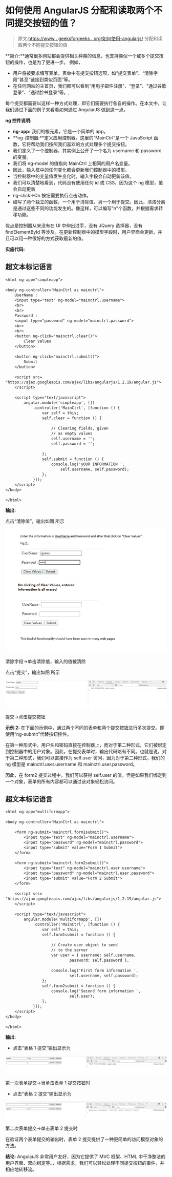 # 如何使用 AngularJS 分配和读取两个不同提交按钮的值？

> 原文:[https://www . geeksforgeeks . org/如何使用-angularjs/](https://www.geeksforgeeks.org/how-to-assign-and-read-values-of-two-different-submit-buttons-using-angularjs/) 分配和读取两个不同提交按钮的值

**简介:**通常很多网站都会提供相关种类的信息，也支持类似一个或多个提交按钮的操作，也是为了更进一步。
例如，

*   用户将被要求填写表单，表单中有提交按钮选项，如“提交表单”、“清除字段”甚至“链接到类似页面”等。
*   在任何网站的主首页，我们都可以看到“用电子邮件注册”、“登录”、“通过谷歌登录”、“通过脸书登录”等。,

每个提交都需要以这样一种方式处理，即它们需要执行各自的操作。在本文中，让我们通过下面的例子来看看如何通过 AngularJS 做到这一点。

**ng 控件说明:**

*   **ng-app:** 我们的根元素，它是一个简单的 app。
*   **ng-控制器:**定义应用控制器。这里的“MainCtrl”是一个 JavaScript 函数，它将帮助我们按照我们喜欢的方式处理多个提交按钮。
*   我们定义了一个控制器，其实例上公开了一个名为 username 和 password 的变量。
*   我们将 ng-model 的值指向 MainCtrl 上相同的用户名变量。
*   因此，输入框中的任何变化都会更新我们控制器中的模型。
*   当控制器中的变量值发生变化时，输入字段会自动更新该值。
*   我们可以清楚地看到，代码没有使用任何 id 或 CSS，因为这个 ng 模型，值会自动更新
*   ng-click->On 按钮需要执行点击动作。
*   编写了两个独立的函数，一个用于清除值，另一个用于提交。因此，清洁分离是通过这些不同的功能发生的。像这样，可以编写“n”个函数，并根据需求转移功能。

优点是控制器从来没有在 UI 中伸出过手，没有 JQuery 选择器，没有 findElementById 等涉及。在更新控制器中的模型字段时，用户界面会更新，并且可以用一种很好的方式获取最新的值。

**实施代码:**

## 超文本标记语言

```
<html ng-app="simpleapp">

<body ng-controller="MainCtrl as mainctrl">
    UserName :
    <input type="text" ng-model="mainctrl.username">
    <br>
    <br>
    Password :
    <input type="password" ng-model="mainctrl.password">
    <br>
    <br>
    <button ng-click="mainctrl.clear()">
        Clear Values
    </button>

    <button ng-click="mainctrl.submit()">
        Submit
    </button>

    <script src=
"https://ajax.googleapis.com/ajax/libs/angularjs/1.2.19/angular.js">
    </script>

    <script type="text/javascript">
        angular.module('simpleapp', [])
            .controller('MainCtrl', [function () {
                var self = this;
                self.clear = function () {

                    // Clearing fields, given
                    // as empty values
                    self.username = '';
                    self.password = '';

                };
                self.submit = function () {
                    console.log('yOUR INFORMATION ',
                        self.username, self.password);
                };
            }]);
    </script>
</body>

</html>
```

**输出:**

点击“清除值”，输出如图
所示

![](img/04282fc6f46d96f18ec9c217c79449a1.png)

清除字段->单击清除值，输入的值被清除

点击“提交”，输出如图
所示

![](img/d41c3ff5a4823190c13664f7ba182f0a.png)

提交→点击提交按钮

**示例 2:** 在下面的示例中，通过两个不同的表单和两个提交按钮进行多次提交。即使用“ng-submit”代替按钮控件。

在第一种形式中，用户名和密码直接在控制器上，而对于第二种形式，它们被绑定到控制器中的用户对象。因此，在提交表单时，输出代码略有不同。也就是说，对于第二种形式，我们可以直接作为 self.user 访问，因为对于第二种形式，我们的 ng 模型是 mainctrl.user.username 和 mainctrl.user.password。

因此，在 form2 提交过程中，我们可以获得 self.user 的值。但是如果我们绑定到一个对象，表单的所有内容都可以通过该对象轻松访问。

## 超文本标记语言

```
<html ng-app="multiformapp">

<body ng-controller="MainCtrl as mainctrl">

    <form ng-submit="mainctrl.form1submit()">
        <input type="text" ng-model="mainctrl.username">
        <input type="password" ng-model="mainctrl.password">
        <input type="submit" value="Form 1 Submit">
    </form>

    <form ng-submit="mainctrl.form2submit()">
        <input type="text" ng-model="mainctrl.user.username">
        <input type="password" ng-model="mainctrl.user.password">
        <input type="submit" value="Form 2 Submit">
    </form>

    <script src=
"https://ajax.googleapis.com/ajax/libs/angularjs/1.2.19/angular.js">
    </script>

    <script type="text/javascript">
        angular.module('multiformapp', [])
            .controller('MainCtrl', [function () {
                var self = this;
                self.form1submit = function () {

                    // Create user object to send
                    // to the server
                    var user = { username: self.username,
                            password: self.password };

                    console.log('First form information ',
                            self.username, self.password);
                };
                self.form2submit = function () {
                    console.log('Second form information ',
                            self.user);
                };
            }]);
    </script>
</body>

</html>
```

**输出:**

*   点击“表格 1 提交”输出显示为

![](img/b85ff921aabd3c00601b8aea6c0e2ca8.png)

第一次表单提交→当单击表单 1 提交按钮时

*   点击“表格 2 提交”输出显示为

![](img/ba4cb902afdd7fd092e659b624c0aa10.png)

第二次表单提交→单击表单 2 提交时

在验证两个表单提交的输出时，表单 2 提交提供了一种更简单的访问模型对象的方法。

**结论:** AngularJS 非常用户友好，因为它提供了 MVC 框架、HTML 中干净整洁的用户界面、双向绑定等。，根据需求，我们可以轻松处理不同提交按钮的事件，并相应地转移流。